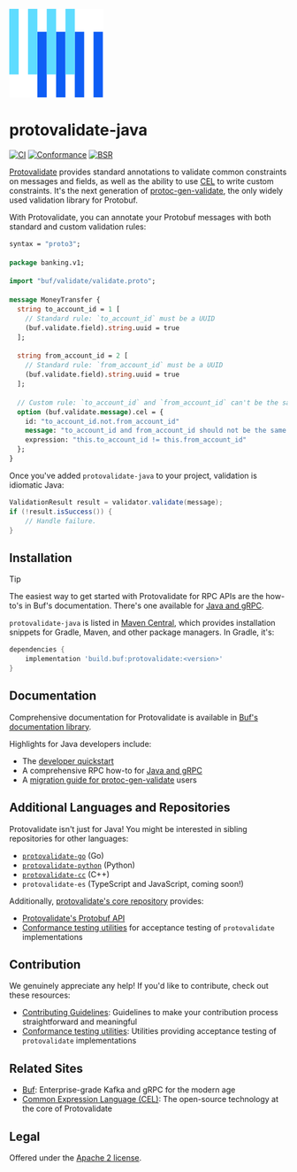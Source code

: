 [![The Buf logo](.github/buf-logo.svg)][buf] 

# protovalidate-java

[![CI](https://github.com/bufbuild/protovalidate-java/actions/workflows/ci.yaml/badge.svg)](https://github.com/bufbuild/protovalidate-java/actions/workflows/ci.yaml)
[![Conformance](https://github.com/bufbuild/protovalidate-java/actions/workflows/conformance.yaml/badge.svg)](https://github.com/bufbuild/protovalidate-java/actions/workflows/conformance.yaml)
[![BSR](https://img.shields.io/badge/BSR-Module-0C65EC)][buf-mod]

[Protovalidate][protovalidate] provides standard annotations to validate common constraints on messages and fields, as well as the ability to use [CEL][cel] to write custom constraints. It's the next generation of [protoc-gen-validate][protoc-gen-validate], the only widely used validation library for Protobuf.

With Protovalidate, you can annotate your Protobuf messages with both standard and custom validation rules:

```protobuf
syntax = "proto3";

package banking.v1;

import "buf/validate/validate.proto";

message MoneyTransfer {
  string to_account_id = 1 [
    // Standard rule: `to_account_id` must be a UUID
    (buf.validate.field).string.uuid = true
  ];

  string from_account_id = 2 [
    // Standard rule: `from_account_id` must be a UUID
    (buf.validate.field).string.uuid = true
  ];

  // Custom rule: `to_account_id` and `from_account_id` can't be the same.
  option (buf.validate.message).cel = {
    id: "to_account_id.not.from_account_id"
    message: "to_account_id and from_account_id should not be the same value"
    expression: "this.to_account_id != this.from_account_id"
  };
}
```

Once you've added `protovalidate-java` to your project, validation is idiomatic Java:

```java
ValidationResult result = validator.validate(message);
if (!result.isSuccess()) {
    // Handle failure.
}
```

## Installation

> [!TIP]
> The easiest way to get started with Protovalidate for RPC APIs are the how-to's in Buf's documentation. There's one available for [Java and gRPC][grpc-java].

`protovalidate-java` is listed in [Maven Central][maven], which provides installation snippets for Gradle, Maven, and other package managers. In Gradle, it's:

```gradle
dependencies {
    implementation 'build.buf:protovalidate:<version>'
}
```

## Documentation

Comprehensive documentation for Protovalidate is available in [Buf's documentation library][protovalidate].

Highlights for Java developers include:

* The [developer quickstart][quickstart]
* A comprehensive RPC how-to for [Java and gRPC][grpc-java]
* A [migration guide for protoc-gen-validate][migration-guide] users

## Additional Languages and Repositories

Protovalidate isn't just for Java! You might be interested in sibling repositories for other languages:

- [`protovalidate-go`][pv-go] (Go)
- [`protovalidate-python`][pv-python] (Python)
- [`protovalidate-cc`][pv-cc] (C++)
- `protovalidate-es` (TypeScript and JavaScript, coming soon!)

Additionally, [protovalidate's core repository](https://github.com/bufbuild/protovalidate) provides:

- [Protovalidate's Protobuf API][validate-proto]
- [Conformance testing utilities][conformance] for acceptance testing of `protovalidate` implementations


## Contribution

We genuinely appreciate any help! If you'd like to contribute, check out these resources:

- [Contributing Guidelines][contributing]: Guidelines to make your contribution process straightforward and meaningful
- [Conformance testing utilities](https://github.com/bufbuild/protovalidate/tree/main/docs/conformance.md): Utilities providing acceptance testing of `protovalidate` implementations

## Related Sites

- [Buf][buf]: Enterprise-grade Kafka and gRPC for the modern age
- [Common Expression Language (CEL)][cel]: The open-source technology at the core of Protovalidate

## Legal

Offered under the [Apache 2 license][license].

[buf]: https://buf.build
[cel]: https://cel.dev

[pv-go]: https://github.com/bufbuild/protovalidate-go
[pv-java]: https://github.com/bufbuild/protovalidate-java
[pv-python]: https://github.com/bufbuild/protovalidate-python
[pv-cc]: https://github.com/bufbuild/protovalidate-cc

[license]: LICENSE
[contributing]: .github/CONTRIBUTING.md
[buf-mod]: https://buf.build/bufbuild/protovalidate

[protoc-gen-validate]: https://github.com/bufbuild/protoc-gen-validate

[protovalidate]: https://buf.build/docs/protovalidate/overview/
[quickstart]: https://buf.build/docs/protovalidate/quickstart/
[connect-go]: https://buf.build/docs/protovalidate/how-to/connect-go/
[grpc-go]: https://buf.build/docs/protovalidate/how-to/grpc-go/
[grpc-java]: https://buf.build/docs/protovalidate/how-to/grpc-java/
[grpc-python]: https://buf.build/docs/protovalidate/how-to/grpc-python/
[migration-guide]: https://buf.build/docs/migration-guides/migrate-from-protoc-gen-validate/

[maven]: https://central.sonatype.com/artifact/build.buf/protovalidate/overview
[pkg-go]: https://pkg.go.dev/github.com/bufbuild/protovalidate-go

[validate-proto]: https://buf.build/bufbuild/protovalidate/docs/main:buf.validate
[conformance]: https://github.com/bufbuild/protovalidate/blob/main/docs/conformance.md
[examples]: https://github.com/bufbuild/protovalidate/tree/main/examples
[migrate]: https://buf.build/docs/migration-guides/migrate-from-protoc-gen-validate/
